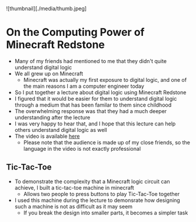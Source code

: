 ![thumbnail][./media/thumb.jpeg]
# On the Computing Power of Minecraft Redstone
- Many of my friends had mentioned to me that they didn't quite understand digital logic
- We all grew up on Minecraft
    - Minecraft was actually my first exposure to digital logic, and one of the main reasons I am a computer engineer today
- So I put together a lecture about digital logic using Minecraft Redstone
- I figured that it would be easier for them to understand digital logic through a medium that has been familar to them since childhood
- The overwhelming response was that they had a much deeper understanding after the lecture
- I was very happy to hear that, and I hope that this lecture can help others understand digital logic as well
- The video is available [here](https://www.youtube.com/watch?v=3Jjv6e8v4p0)
    - Please note that the audience is made up of my close friends, so the language in the video is not exactly professional
## Tic-Tac-Toe
- To demonstrate the complexity that a Minecraft logic circuit can achieve, I built a tic-tac-toe machine in minecraft
    - Allows two people to press buttons to play Tic-Tac-Toe together
- I used this machine during the lecture to demonsrate how designing such a machine is not as difficult as it may seem
    - If you break the design into smaller parts, it becomes a simpler task
